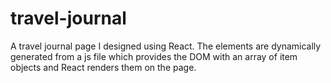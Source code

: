 # travel-journal
A travel journal page I designed using React. The elements are dynamically generated from a js file which provides the DOM with an array of item objects and React renders them on the page.
